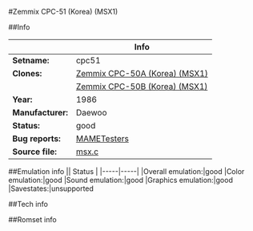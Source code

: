 #Zemmix CPC-51 (Korea) (MSX1)

##Info

||Info|
|-----|-----|
|**Setname:**|cpc51
|**Clones:**|[Zemmix CPC-50A (Korea) (MSX1)](cpc50a.md)
||[Zemmix CPC-50B (Korea) (MSX1)](cpc50b.md)
|**Year:**|1986
|**Manufacturer:**|Daewoo
|**Status:**|good
|**Bug reports:**|[MAMETesters](http://mametesters.org/view_all_set.php?type=1&temporary=y&search=msx.c)
|**Source file:**|[msx.c](https://github.com/mamedev/mame/blob/master/src/mess/drivers/msx.c)

##Emulation info
|| Status |
|-----|-----|
|Overall emulation:|good
|Color emulation:|good
|Sound emulation:|good
|Graphics emulation:|good
|Savestates:|unsupported

##Tech info

##Romset info

<!--- START OF EDITED COMMENT DO NOT TOUCH TEXT ABOVE-->
